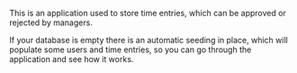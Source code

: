﻿This is an application used to store time entries, which can be approved or rejected by managers.

If your database is empty there is an automatic seeding in place, which will populate some users and time entries, so you can go through the application and see how it works.

